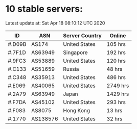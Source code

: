 # 10 stable servers:

Latest update at: Sat Apr 18 08:10:12 UTC 2020

| ID | ASN | Server Country | Online |
| -- | --- | -------------- | ------ |
| #.D09B | AS174 | United States | 105 hrs |
| #.7F1D | AS63949 | Singapore | 192 hrs |
| #.9FC3 | AS53889 | United States | 120 hrs |
| #.C133 | AS51659 | Russia | 48 hrs |
| #.C348 | AS35913 | United States | 486 hrs |
| #.E069 | AS40065 | United States | 2749 hrs |
| #.2A79 | AS63949 | Japan | 1429 hrs |
| #.F7DA | AS45102 | United States | 293 hrs |
| #.F083 | AS8075 | Hong Kong | 13 hrs |
| #.1770 | AS138576 | United States | 32 hrs |

